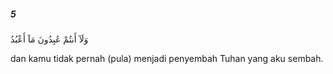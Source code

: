 ##### 5

<span class="ayah">وَلَآ أَنتُمْ عَٰبِدُونَ مَآ أَعْبُدُ</span>

<span class="ayah_translation">dan kamu tidak pernah (pula) menjadi penyembah Tuhan yang aku sembah.</span>

